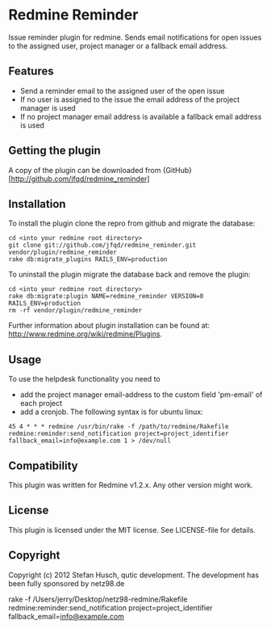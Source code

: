 # Redmine Reminder

Issue reminder plugin for redmine. Sends email notifications for open issues to the assigned user, project manager or a fallback email address.

## Features

* Send a reminder email to the assigned user of the open issue
* If no user is assigned to the issue the email address of the project manager is used
* If no project manager email address is available a fallback email address is used

## Getting the plugin

A copy of the plugin can be downloaded from {GitHub}[http://github.com/jfqd/redmine_reminder]

## Installation

To install the plugin clone the repro from github and migrate the database:

```
cd <into your redmine root directory>
git clone git://github.com/jfqd/redmine_reminder.git vendor/plugin/redmine_reminder
rake db:migrate_plugins RAILS_ENV=production
```

To uninstall the plugin migrate the database back and remove the plugin:

```
cd <into your redmine root directory>
rake db:migrate:plugin NAME=redmine_reminder VERSION=0 RAILS_ENV=production
rm -rf vendor/plugin/redmine_reminder
```

Further information about plugin installation can be found at: http://www.redmine.org/wiki/redmine/Plugins.

## Usage

To use the helpdesk functionality you need to 

* add the project manager email-address to the custom field 'pm-email' of each project
* add a cronjob. The following syntax is for ubuntu linux:

```
45 4 * * * redmine /usr/bin/rake -f /path/to/redmine/Rakefile redmine:reminder:send_notification project=project_identifier fallback_email=info@example.com 1 > /dev/null
```

## Compatibility

This plugin was written for Redmine v1.2.x. Any other version might work.

## License

This plugin is licensed under the MIT license. See LICENSE-file for details.

## Copyright

Copyright (c) 2012 Stefan Husch, qutic development. The development has been fully sponsored by netz98.de


rake -f /Users/jerry/Desktop/netz98-redmine/Rakefile redmine:reminder:send_notification project=project_identifier fallback_email=info@example.com